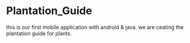 # Plantation_Guide
this is our first mobile application with android &amp; java. we are ceating the plantation guide for plants.
